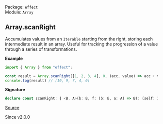 Package: `effect`<br />
Module: `Array`<br />

## Array.scanRight

Accumulates values from an `Iterable` starting from the right, storing
each intermediate result in an array. Useful for tracking the progression of
a value through a series of transformations.

**Example**

```ts
import { Array } from "effect";

const result = Array.scanRight([1, 2, 3, 4], 0, (acc, value) => acc + value)
console.log(result) // [10, 9, 7, 4, 0]
```

**Signature**

```ts
declare const scanRight: { <B, A>(b: B, f: (b: B, a: A) => B): (self: Iterable<A>) => NonEmptyArray<B>; <A, B>(self: Iterable<A>, b: B, f: (b: B, a: A) => B): NonEmptyArray<B>; }
```

[Source](https://github.com/Effect-TS/effect/tree/main/packages/effect/src/Array.ts#L489)

Since v2.0.0